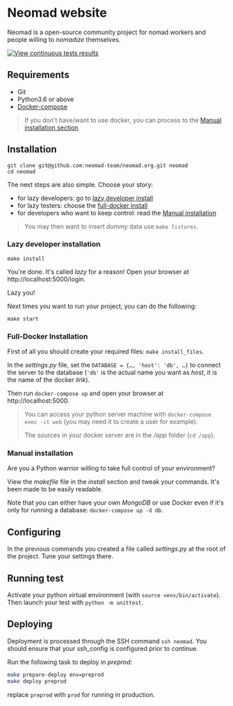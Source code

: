 # Neomad website

Neomad is a open-source community project for nomad workers and people
willing to _nomadize_ themselves.

[![View continuous tests results](https://circleci.com/gh/neomad-team/neomad.org.svg?style=shield)](https://circleci.com/gh/neomad-team/neomad.org)


## Requirements

- Git
- Python3.6 or above
- [Docker-compose](https://docs.docker.com/compose/)

> If you don't have/want to use docker, you can process to the
> [Manual installation section](#manual-installation).


## Installation

    git clone git@github.com:neomad-team/neomad.org.git neomad
    cd neomad

The next steps are also simple. Choose your story:

- for lazy developers: go to [lazy developer install](#lazy-developer-installation)
- for lazy testers: choose the [full-docker install](#full-docker-installation)
- for developers who want to keep control: read the [Manual installation](#manual-installation)

> You may then want to insert dummy data use `make fixtures`.

### Lazy developer installation

    make install

You're done. It's called _lazy_ for a reason!
Open your browser at http://localhost:5000/login.

Lazy you!

Next times you want to run your project, you can do the following:

    make start


### Full-Docker Installation

First of all you should create your required files: `make install_files`.

In the _settings.py_ file, set the `DATABASE = {…, 'host': 'db', …}` to
connect the server to the database (`'db'` is the actual name you want as
_host_, it is the name of the docker _link_).

Then run `docker-compose up` and open your browser at http://localhost:5000.

> You can access your python server machine with
> `docker-compose exec -it web` (you may need it to create a user for example).
>
> The sources in your docker server are in the _/app_ folder (`cd /app`).


### Manual installation

Are you a Python warrior willing to take full control of your environment?

View the _makefile_ file in the _install_ section and tweak your commands.
It's been made to be easily readable.

Note that you can either have your own _MongoDB_ or use Docker even if it's only
for running a database: `docker-compose up -d db`.


## Configuring

In the previous commands you created a file called _settings.py_ at the root of
the project.
Tune your settings there.


## Running test

Activate your python virtual environment (with `source venv/bin/activate`).
Then launch your test with `python -m unittest`.


## Deploying

Deployment is processed through the SSH command `ssh neomad`.
You should ensure that your ssh_config is configured prior to continue.

Run the following task to deploy in _preprod_:
```sh
make prepare-deploy env=preprod
make deploy preprod
```

replace `preprod` with `prod` for running in production.
